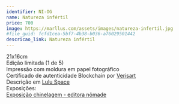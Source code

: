 ```yaml
---
identifier: NI-OG
name: Natureza infértil
price: 700
image: https://marllus.com/assets/images/natureza-infertil.jpg
#file_guid: fcfd1cea-5bf7-4b38-b036-a76029501442
descricao_link: Natureza infértil
---
```

21x16cm<br> Edição limitada (1 de 5) <br>Impressão com moldura em papel fotográfico <br> Certificado de autenticidade Blockchain por <a href="https://verisart.com/"> Verisart</a><br> Descrição em <a href="https://marllus.com/arte/2021/03/14/natureza-intertil.html">Lulu Space</a><br> Exposições:<br>
<a href="https://editoranomade.hotglue.me/?start">Exposição chinelagem - editora nômade</a>
